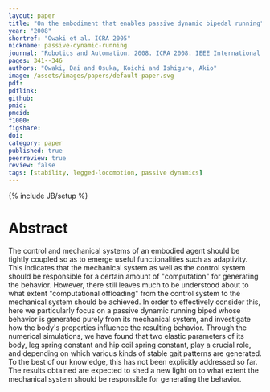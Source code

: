 ```yaml
---
layout: paper
title: "On the embodiment that enables passive dynamic bipedal running"
year: "2008"
shortref: "Owaki et al. ICRA 2005"
nickname: passive-dynamic-running
journal: "Robotics and Automation, 2008. ICRA 2008. IEEE International Conference on"
pages: 341--346
authors: "Owaki, Dai and Osuka, Koichi and Ishiguro, Akio"
image: /assets/images/papers/default-paper.svg
pdf: 
pdflink:
github: 
pmid:
pmcid:
f1000:
figshare: 
doi:
category: paper
published: true
peerreview: true
review: false
tags: [stability, legged-locomotion, passive dynamics]
---
```

{% include JB/setup %}

# Abstract 

The control and mechanical systems of an embodied agent should be tightly coupled so as to emerge useful functionalities such as adaptivity. This indicates that the mechanical system as well as the control system should be responsible for a certain amount of "computation" for generating the behavior. However, there still leaves much to be understood about to what extent "computational offloading" from the control system to the mechanical system should be achieved. In order to effectively consider this, here we particularly focus on a passive dynamic running biped whose behavior is generated purely from its mechanical system, and investigate how the body's properties influence the resulting behavior. Through the numerical simulations, we have found that two elastic parameters of its body, leg spring constant and hip coil spring constant, play a crucial role, and depending on which various kinds of stable gait patterns are generated. To the best of our knowledge, this has not been explicitly addressed so far. The results obtained are expected to shed a new light on to what extent the mechanical system should be responsible for generating the behavior.